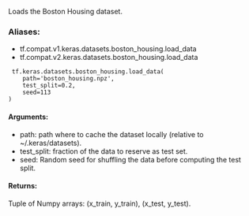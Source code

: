 Loads the Boston Housing dataset.
### Aliases:
- tf.compat.v1.keras.datasets.boston_housing.load_data
- tf.compat.v2.keras.datasets.boston_housing.load_data

```
 tf.keras.datasets.boston_housing.load_data(
    path='boston_housing.npz',
    test_split=0.2,
    seed=113
)
```
#### Arguments:
- path: path where to cache the dataset locally (relative to ~/.keras/datasets).
- test_split: fraction of the data to reserve as test set.
- seed: Random seed for shuffling the data before computing the test split.
#### Returns:
Tuple of Numpy arrays: (x_train, y_train), (x_test, y_test).
